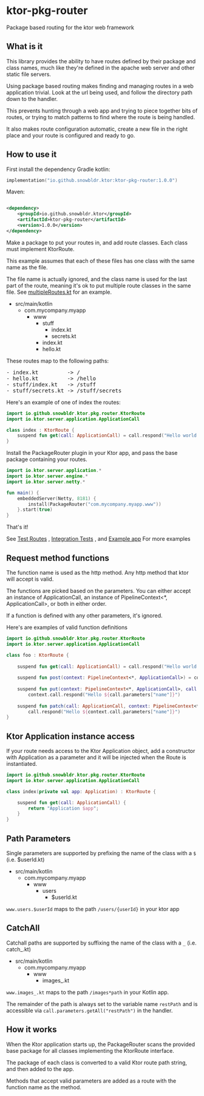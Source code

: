 # ktor-pkg-router

Package based routing for the ktor web framework

## What is it

This library provides the ability to have routes defined by their package and class names, much like they're defined in
the apache web server and other static file servers.

Using package based routing makes finding and managing routes in a web application trivial. Look at the
url being used, and follow the directory path down to the handler.

This prevents hunting through a web app and trying to piece together bits of routes, or trying to match patterns to find
where the route is being handled.

It also makes route configuration automatic, create a new file in the right place and your route is configured and ready to go.

## How to use it

First install the dependency
Gradle kotlin:

```kotlin
implementation("io.github.snowbldr.ktor:ktor-pkg-router:1.0.0")
```

Maven:

```xml

<dependency>
    <groupId>io.github.snowbldr.ktor</groupId>
    <artifactId>ktor-pkg-router</artifactId>
    <version>1.0.0</version>
</dependency>
```

Make a package to put your routes in, and add route classes. Each class must implement KtorRoute.

This example assumes that each of these files has one class with the same name as the file.

The file name is actually ignored, and the class name is used for the last part of the route, meaning it's ok to put
multiple route classes in the same file. See [multipleRoutes.kt](https://github.com/snowbldr/ktor-pkg-router/tree/main/src/test/kotlin/io/github/snowbldr/ktor/pkg/router/www/multipleRoutes.kt) for an example.

- src/main/kotlin
    - com.mycompany.myapp
        - www
            - stuff
                - index.kt
                - secrets.kt
            - index.kt
            - hello.kt

These routes map to the following paths:
<pre>
- index.kt         -> /
- hello.kt         -> /hello
- stuff/index.kt   -> /stuff 
- stuff/secrets.kt -> /stuff/secrets
</pre>

Here's an example of one of index the routes:

```kotlin
import io.github.snowbldr.ktor.pkg.router.KtorRoute
import io.ktor.server.application.ApplicationCall

class index : KtorRoute {
    suspend fun get(call: ApplicationCall) = call.respond("Hello world!")
}
```

Install the PackageRouter plugin in your Ktor app, and pass the base package containing your routes.

```kotlin
import io.ktor.server.application.*
import io.ktor.server.engine.*
import io.ktor.server.netty.*

fun main() {
    embeddedServer(Netty, 8181) {
        install(PackageRouter("com.mycompany.myapp.www"))
    }.start(true)
}
```

That's it!

See [Test Routes](https://github.com/snowbldr/ktor-pkg-router/tree/main/src/test/kotlin/io/github/snowbldr/ktor/pkg/router/www)
,
[Integration Tests](https://github.com/snowbldr/ktor-pkg-router/blob/main/src/test/kotlin/io/github/snowbldr/ktor/pkg/router/AppIT.kt)
,
and [Example app](https://github.com/snowbldr/ktor-pkg-router/blob/main/src/test/kotlin/io/github/snowbldr/ktor/pkg/router/Example.kt)
For more examples

## Request method functions

The function name is used as the http method. Any http method that ktor will accept is valid.

The functions are picked based on the parameters. You can either accept an instance of ApplicationCall, an instance of
PipelineContext<*, ApplicationCall>, or both in either order.

If a function is defined with any other parameters, it's ignored.

Here's are examples of valid function definitions

```kotlin
import io.github.snowbldr.ktor.pkg.router.KtorRoute
import io.ktor.server.application.ApplicationCall

class foo : KtorRoute {
    
    suspend fun get(call: ApplicationCall) = call.respond("Hello world!")
    
    suspend fun post(context: PipelineContext<*, ApplicationCall>) = context.call.respond("Hello world!")
    
    suspend fun put(context: PipelineContext<*, ApplicationCall>, call: ApplicationCall) =
        context.call.respond("Hello ${call.parameters["name"]}")
    
    suspend fun patch(call: ApplicationCall, context: PipelineContext<*, ApplicationCall>) =
        call.respond("Hello ${context.call.parameters["name"]}")
}
```

## Ktor Application instance access

If your route needs access to the Ktor Application object, add a constructor with Application as a parameter and it will
be injected when the Route is instantiated.

```kotlin
import io.github.snowbldr.ktor.pkg.router.KtorRoute
import io.ktor.server.application.ApplicationCall

class index(private val app: Application) : KtorRoute {

    suspend fun get(call: ApplicationCall) {
        return "Application $app";
    }
}
```

## Path Parameters

Single parameters are supported by prefixing the name of the class with a `$` (i.e. $userId.kt)

- src/main/kotlin
    - com.mycompany.myapp
        - www
            - users
                - $userId.kt

`www.users.$userId` maps to the path `/users/{userId}` in your ktor app

## CatchAll

Catchall paths are supported by suffixing the name of the class with a `_` (i.e. catch_.kt)

- src/main/kotlin
    - com.mycompany.myapp
        - www
            - images_.kt

`www.images_.kt` maps to the path `/images*path` in your Kotlin app.

The remainder of the path is always set to the variable name `restPath` and is accessible via `call.parameters.getAll("restPath")` in
the handler.

## How it works

When the Ktor application starts up, the PackageRouter scans the provided base package for all classes implementing the
KtorRoute interface.

The package of each class is converted to a valid Ktor route path string, and then added to the app.

Methods that accept valid parameters are added as a route with the function name as the method.
